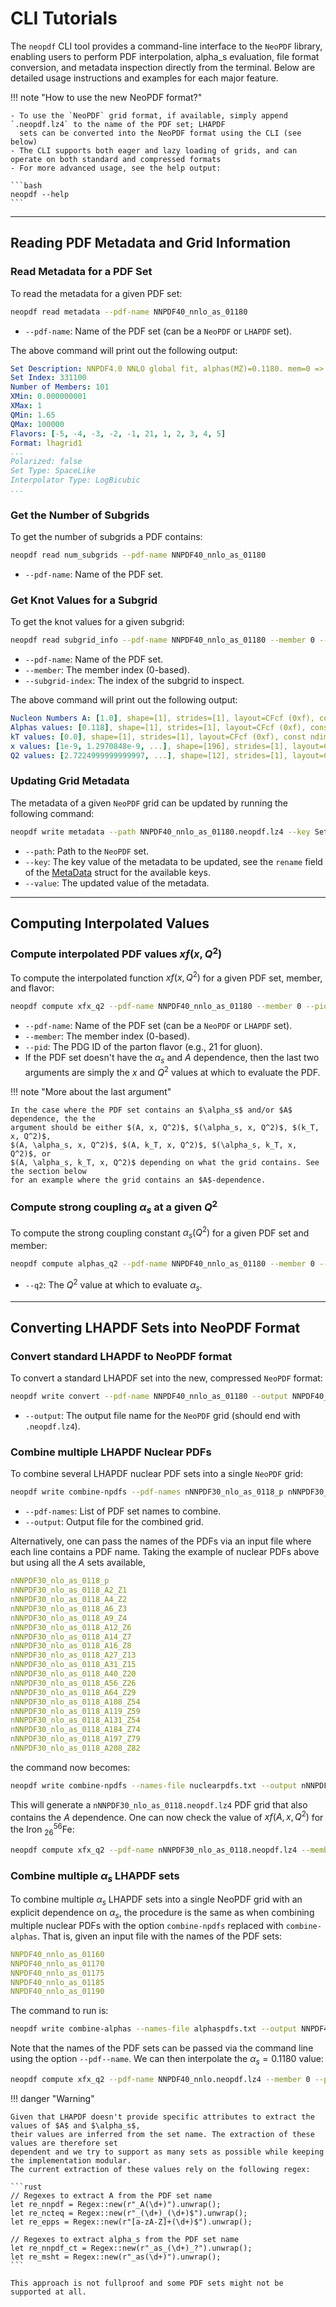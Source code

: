# CLI Tutorials

The `neopdf` CLI tool provides a command-line interface to the `NeoPDF` library, enabling users
to perform PDF interpolation, alpha_s evaluation, file format conversion, and metadata inspection
directly from the terminal. Below are detailed usage instructions and examples for each major
feature.

!!! note "How to use the new NeoPDF format?"

    - To use the `NeoPDF` grid format, if available, simply append `.neopdf.lz4` to the name of the PDF set; LHAPDF
      sets can be converted into the NeoPDF format using the CLI (see below)
    - The CLI supports both eager and lazy loading of grids, and can operate on both standard and compressed formats
    - For more advanced usage, see the help output:

    ```bash
    neopdf --help
    ```

---

## Reading PDF Metadata and Grid Information

### Read Metadata for a PDF Set

To read the metadata for a given PDF set:

```bash
neopdf read metadata --pdf-name NNPDF40_nnlo_as_01180
```

- `--pdf-name`: Name of the PDF set (can be a `NeoPDF` or `LHAPDF` set).

The above command will print out the following output:

```yaml
Set Description: NNPDF4.0 NNLO global fit, alphas(MZ)=0.1180. mem=0 => average on replicas; mem=1-100 => PDF replicas
Set Index: 331100
Number of Members: 101
XMin: 0.000000001
XMax: 1
QMin: 1.65
QMax: 100000
Flavors: [-5, -4, -3, -2, -1, 21, 1, 2, 3, 4, 5]
Format: lhagrid1
...
Polarized: false
Set Type: SpaceLike
Interpolator Type: LogBicubic
...
```

### Get the Number of Subgrids

To get the number of subgrids a PDF contains:

```bash
neopdf read num_subgrids --pdf-name NNPDF40_nnlo_as_01180
```

- `--pdf-name`: Name of the PDF set.

### Get Knot Values for a Subgrid

To get the knot values for a given subgrid:

```bash
neopdf read subgrid_info --pdf-name NNPDF40_nnlo_as_01180 --member 0 --subgrid-index 1
```

- `--pdf-name`: Name of the PDF set.
- `--member`: The member index (0-based).
- `--subgrid-index`: The index of the subgrid to inspect.

The above command will print out the following output:

```yaml
Nucleon Numbers A: [1.0], shape=[1], strides=[1], layout=CFcf (0xf), const ndim=1
Alphas values: [0.118], shape=[1], strides=[1], layout=CFcf (0xf), const ndim=1
kT values: [0.0], shape=[1], strides=[1], layout=CFcf (0xf), const ndim=1
x values: [1e-9, 1.2970848e-9, ...], shape=[196], strides=[1], layout=CFcf (0xf), const ndim=1
Q2 values: [2.7224999999999997, ...], shape=[12], strides=[1], layout=CFcf (0xf), const ndim=1
```

### Updating Grid Metadata

The metadata of a given `NeoPDF` grid can be updated by running the following command:

```bash
neopdf write metadata --path NNPDF40_nnlo_as_01180.neopdf.lz4 --key SetType --value TimeLike
```

- `--path`: Path to the `NeoPDF` set.
- `--key`: The key value of the metadata to be updated, see the `rename` field of the
  [MetaData](https://github.com/Radonirinaunimi/neopdf/blob/master/neopdf/src/metadata.rs#L33-L121)
  struct for the available keys.
- `--value`: The updated value of the metadata.

---

## Computing Interpolated Values

### Compute interpolated PDF values $xf(x, Q^2)$

To compute the interpolated function $xf(x, Q^2)$ for a given PDF set, member, and flavor:

```bash
neopdf compute xfx_q2 --pdf-name NNPDF40_nnlo_as_01180 --member 0 --pid 21 1e-3 10.0
```

- `--pdf-name`: Name of the PDF set (can be a `NeoPDF` or `LHAPDF` set).
- `--member`: The member index (0-based).
- `--pid`: The PDG ID of the parton flavor (e.g., 21 for gluon).
- If the PDF set doesn't have the $\alpha_s$ and $A$ dependence, then the last two arguments
  are simply the $x$ and $Q^2$ values at which to evaluate the PDF.

!!! note "More about the last argument"

    In the case where the PDF set contains an $\alpha_s$ and/or $A$ dependence, the the
    argument should be either $(A, x, Q^2)$, $(\alpha_s, x, Q^2)$, $(k_T, x, Q^2)$,
    $(A, \alpha_s, x, Q^2)$, $(A, k_T, x, Q^2)$, $(\alpha_s, k_T, x, Q^2)$, or
    $(A, \alpha_s, k_T, x, Q^2)$ depending on what the grid contains. See the section below
    for an example where the grid contains an $A$-dependence.

### Compute strong coupling $\alpha_s$ at a given $Q^2$

To compute the strong coupling constant $\alpha_s(Q^2)$ for a given PDF set and member:

```bash
neopdf compute alphas_q2 --pdf-name NNPDF40_nnlo_as_01180 --member 0 --q2 10
```

- `--q2`: The $Q^2$ value at which to evaluate $\alpha_s$.

---

## Converting LHAPDF Sets into NeoPDF Format

### Convert standard LHAPDF to NeoPDF format

To convert a standard LHAPDF set into the new, compressed `NeoPDF` format:

```bash
neopdf write convert --pdf-name NNPDF40_nnlo_as_01180 --output NNPDF40_nnlo_as_01180.neopdf.lz4
```

- `--output`: The output file name for the `NeoPDF` grid (should end with `.neopdf.lz4`).

### Combine multiple LHAPDF Nuclear PDFs

To combine several LHAPDF nuclear PDF sets into a single `NeoPDF` grid:

```bash
neopdf write combine-npdfs --pdf-names nNNPDF30_nlo_as_0118_p nNNPDF30_nlo_as_0118_A12 nNNPDF30_nlo_as_0118_A40 --output nNNPDF30_nlo_as_0118.neopdf.lz4
```

- `--pdf-names`: List of PDF set names to combine.
- `--output`: Output file for the combined grid.

Alternatively, one can pass the names of the PDFs via an input file where each line
contains a PDF name. Taking the example of nuclear PDFs above but using all the $A$
sets available,

```yaml title="nuclearpdfs.txt"
nNNPDF30_nlo_as_0118_p
nNNPDF30_nlo_as_0118_A2_Z1
nNNPDF30_nlo_as_0118_A4_Z2
nNNPDF30_nlo_as_0118_A6_Z3
nNNPDF30_nlo_as_0118_A9_Z4
nNNPDF30_nlo_as_0118_A12_Z6
nNNPDF30_nlo_as_0118_A14_Z7
nNNPDF30_nlo_as_0118_A16_Z8
nNNPDF30_nlo_as_0118_A27_Z13
nNNPDF30_nlo_as_0118_A31_Z15
nNNPDF30_nlo_as_0118_A40_Z20
nNNPDF30_nlo_as_0118_A56_Z26
nNNPDF30_nlo_as_0118_A64_Z29
nNNPDF30_nlo_as_0118_A108_Z54
nNNPDF30_nlo_as_0118_A119_Z59
nNNPDF30_nlo_as_0118_A131_Z54
nNNPDF30_nlo_as_0118_A184_Z74
nNNPDF30_nlo_as_0118_A197_Z79
nNNPDF30_nlo_as_0118_A208_Z82
```

the command now becomes:

```bash
neopdf write combine-npdfs --names-file nuclearpdfs.txt --output nNNPDF30_nlo_as_0118.neopdf.lz4
```

This will generate a `nNNPDF30_nlo_as_0118.neopdf.lz4` PDF grid that also contains the $A$
dependence. One can now check the value of $xf(A, x, Q^2)$ for the Iron $^{56}_{26}\mathrm{Fe}$:

```bash
neopdf compute xfx_q2 --pdf-name nNNPDF30_nlo_as_0118.neopdf.lz4 --member 0 --pid 21 56 1e-3 10.0
```

### Combine multiple  $\alpha_s$ LHAPDF sets

To combine multiple $\alpha_s$ LHAPDF sets into a single NeoPDF grid with an explicit dependence
on $\alpha_s$, the procedure is the same as when combining multiple nuclear PDFs with the option
`combine-npdfs` replaced with `combine-alphas`. That is, given an input file with the names of the
PDF sets:

```yaml title="alphaspdfs.txt"
NNPDF40_nnlo_as_01160
NNPDF40_nnlo_as_01170
NNPDF40_nnlo_as_01175
NNPDF40_nnlo_as_01185
NNPDF40_nnlo_as_01190
```

The command to run is:

```bash
neopdf write combine-alphas --names-file alphaspdfs.txt --output NNPDF40_nnlo.neopdf.lz4
```

Note that the names of the PDF sets can be passed via the command line using the option
`--pdf--name`. We can then interpolate the $\alpha_s = 0.1180$ value:

```bash
neopdf compute xfx_q2 --pdf-name NNPDF40_nnlo.neopdf.lz4 --member 0 --pid 21 0.1180 1e-3 10.0
```

!!! danger "Warning"

    Given that LHAPDF doesn't provide specific attributes to extract the values of $A$ and $\alpha_s$,
    their values are inferred from the set name. The extraction of these values are therefore set
    dependent and we try to support as many sets as possible while keeping the implementation modular.
    The current extraction of these values rely on the following regex:

    ```rust
    // Regexes to extract A from the PDF set name
    let re_nnpdf = Regex::new(r"_A(\d+)").unwrap();
    let re_ncteq = Regex::new(r"_(\d+)_(\d+)$").unwrap();
    let re_epps = Regex::new(r"[a-zA-Z]+(\d+)$").unwrap();

    // Regexes to extract alpha_s from the PDF set name
    let re_nnpdf_ct = Regex::new(r"_as_(\d+)_?").unwrap();
    let re_msht = Regex::new(r"_as(\d+)").unwrap();
    ```

    This approach is not fullproof and some PDF sets might not be supported at all.
